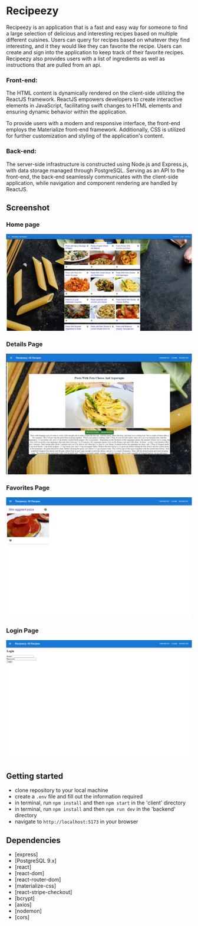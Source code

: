 # Recipeezy

Recipeezy is an application that is a fast and easy way for someone to find a large selection of delicious and interesting recipes based on multiple different cuisines. Users can query for recipes based on whatever they find interesting, and it they would like they can favorite the recipe. Users can create and sign into the application to keep track of their favorite recipes. Recipeezy also provides users with a list of ingredients as well as instructions that are pulled from an api. 


### Front-end:
The HTML content is dynamically rendered on the client-side utilizing the ReactJS framework. ReactJS empowers developers to create interactive elements in JavaScript, facilitating swift changes to HTML elements and ensuring dynamic behavior within the application.

To provide users with a modern and responsive interface, the front-end employs the Materialize front-end framework. Additionally, CSS is utilized for further customization and styling of the application's content.

### Back-end:
The server-side infrastructure is constructed using Node.js and Express.js, with data storage managed through PostgreSQL. Serving as an API to the front-end, the back-end seamlessly communicates with the client-side application, while navigation and component rendering are handled by ReactJS.


## Screenshot

### Home page
!["Home"](https://github.com/erinrinv/recipe-app/blob/master/Planning/Media/main%20page%20query.jpg)


### Details Page
!["detail"](https://github.com/erinrinv/recipe-app/blob/master/Planning/Media/details.jpg)

### Favorites Page
!["favorites"](https://github.com/erinrinv/recipe-app/blob/master/Planning/Media/favorites.png)

### Login Page
!["login"](https://github.com/erinrinv/recipe-app/blob/master/Planning/Media/login.png)





## Getting started
- clone repository to your local machine
- create a ```.env``` file and fill out the information required
- in terminal, run ```npm install``` and then ```npm start``` in the 'client' directory
- in terminal, run ```npm install``` and then ```npm run dev``` in the 'backend' directory
- navigate to ```http://localhost:5173``` in your browser

## Dependencies

- [express]
- [PostgreSQL 9.x]
- [react]
- [react-dom]
- [react-router-dom]
- [materialize-css]
- [react-stripe-checkout]
- [bcrypt]
- [axios]
- [nodemon]
- [cors]

